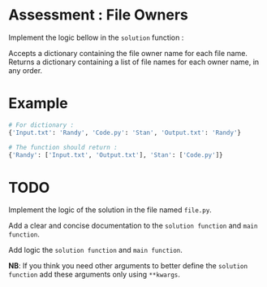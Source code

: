 # Assessment : File Owners

Implement the logic bellow in the `solution` function :

Accepts a dictionary containing the file owner name for each file name.
Returns a dictionary containing a list of file names for each owner name, in any order.

# Example


```python
# For dictionary : 
{'Input.txt': 'Randy', 'Code.py': 'Stan', 'Output.txt': 'Randy'}

# The function should return :
{'Randy': ['Input.txt', 'Output.txt'], 'Stan': ['Code.py']} 
```

# TODO
Implement the logic of the solution in the file named `file.py`.

Add a clear and concise documentation to the `solution function` and `main function`.

Add logic the `solution function` and `main function`.

**NB**: If you think you need other arguments to better define the `solution function` add these arguments only using `**kwargs`.
